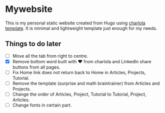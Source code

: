 # Mywebsite

This is my personal static website created from Hugo using [charlola template](https://github.com/charlola/hugo-theme-charlolamode). It is minimal and lightweight template just
enough for my needs.

## Things to do later
- [ ] Move all the tab from right to centre.
- [x] Remove bottom word built with ♥ from charlola and LinkedIn share buttons from all pages.
- [ ] Fix Home link does not return back to Home in Articles, Projects, Tutorial.
- [ ] Remove the template (surprise and math braintrainer) from Articles and Projects.
- [ ] Change the order of Articles, Project, Tutorial to Tutorial, Project, Articles.
- [ ] Change fonts in certain part.
